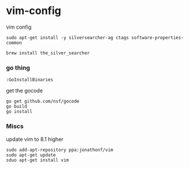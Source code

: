 # vim-config
vim config
```
sudo apt-get install -y silversearcher-ag ctags software-properties-common
```

```
brew install the_silver_searcher
```


### go thing
```
:GoInstallBinaries
```

get the gocode
```
go get github.com/nsf/gocode
go build
go install
```

### Miscs
update vim to 8.1 higher
```
sudo add-apt-repository ppa:jonathonf/vim
sudo apt-get update
sduo apt-get install vim
```
